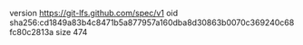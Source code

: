 version https://git-lfs.github.com/spec/v1
oid sha256:cd1849a83b4c8471b5a877957a160dba8d30863b0070c369240c68fc80c2813a
size 474
